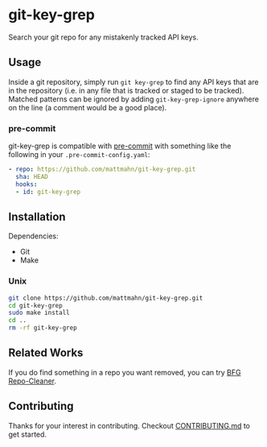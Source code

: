 # git-key-grep

Search your git repo for any mistakenly tracked API keys.


## Usage

Inside a git repository, simply run `git key-grep` to find any API keys that
are in the repository (i.e. in any file that is tracked or staged to be
tracked). Matched patterns can be ignored by adding `git-key-grep-ignore`
anywhere on the line (a comment would be a good place).

### pre-commit

git-key-grep is compatible with [pre-commit][] with something like the
following in your `.pre-commit-config.yaml`:
```yaml
- repo: https://github.com/mattmahn/git-key-grep.git
  sha: HEAD
  hooks:
  - id: git-key-grep
```


## Installation

Dependencies:
- Git
- Make

### Unix

```sh
git clone https://github.com/mattmahn/git-key-grep.git
cd git-key-grep
sudo make install
cd ..
rm -rf git-key-grep
```


## Related Works

If you do find something in a repo you want removed, you can try [BFG
Repo-Cleaner][bfg].


## Contributing

Thanks for your interest in contributing. Checkout
[CONTRIBUTING.md](./CONTRIBUTING.md) to get started.


[bfg]: https://rtyley.github.io/bfg-repo-cleaner/
[pre-commit]: http://pre-commit.com
